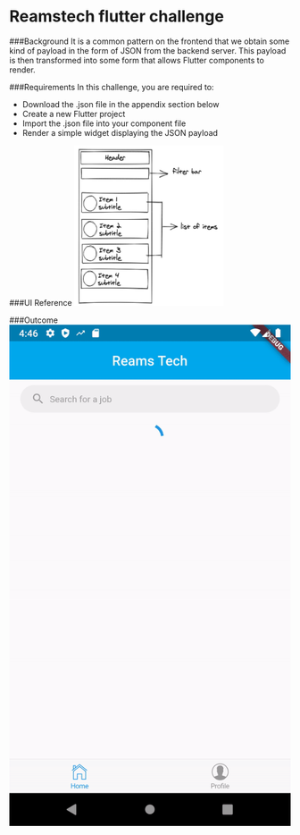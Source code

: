 # Reamstech flutter challenge

###Background
It is a common pattern on the frontend that we obtain some kind of payload in the form of JSON from the backend server. This payload is then transformed into some form that allows Flutter components to render.

###Requirements
In this challenge, you are required to:

- Download the .json file in the appendix section below
- Create a new Flutter project
- Import the .json file into your component file
- Render a simple widget displaying the JSON payload

###UI Reference
<img src="challenge_image.jpg" width="268" height="287">

###Outcome
![](app.gif)
